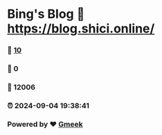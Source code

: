 # Bing's Blog :link: https://blog.shici.online/ 
### :page_facing_up: [10](https://blog.shici.online//tag.html) 
### :speech_balloon: 0 
### :hibiscus: 12006 
### :alarm_clock: 2024-09-04 19:38:41 
### Powered by :heart: [Gmeek](https://github.com/Meekdai/Gmeek)
